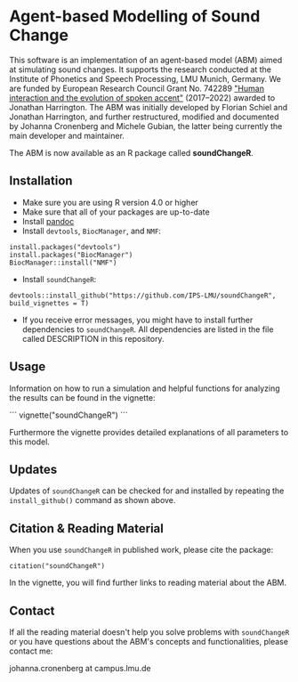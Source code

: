 # Agent-based Modelling of Sound Change

This software is an implementation of an agent-based model (ABM) aimed at simulating sound changes. It supports the research conducted at the Institute of Phonetics and Speech Processing, LMU Munich, Germany. 
We are funded by European Research Council Grant No. 742289 ["Human interaction and the evolution of spoken accent"](https://www.phonetik.uni-muenchen.de/Forschung/interaccent/interAccent.html) (2017–2022) awarded to Jonathan Harrington. 
The ABM was initially developed by Florian Schiel and Jonathan Harrington, and further restructured, modified and documented by Johanna Cronenberg and Michele Gubian, the latter being currently the main developer and maintainer. 

The ABM is now available as an R package called **soundChangeR**. 

## Installation

- Make sure you are using R version 4.0 or higher
- Make sure that all of your packages are up-to-date
- Install [pandoc](https://pandoc.org/installing.html)
- Install `devtools`, `BiocManager`, and `NMF`:

```
install.packages("devtools")
install.packages("BiocManager")
BiocManager::install("NMF")
```

- Install `soundChangeR`:

```
devtools::install_github("https://github.com/IPS-LMU/soundChangeR", build_vignettes = T)
```

- If you receive error messages, you might have to install further dependencies to `soundChangeR`. All dependencies are listed in the file called DESCRIPTION in this repository.

## Usage

Information on how to run a simulation and helpful functions for analyzing the results can be found in the vignette:

´´´
vignette("soundChangeR")
´´´

Furthermore the vignette provides detailed explanations of all parameters to this model. 

## Updates

Updates of `soundChangeR` can be checked for and installed by repeating the `install_github()` command as shown above.

## Citation & Reading Material

When you use `soundChangeR` in published work, please cite the package:

```
citation("soundChangeR")
```

In the vignette, you will find further links to reading material about the ABM.

## Contact

If all the reading material doesn't help you solve problems with `soundChangeR` or you have questions about the ABM's concepts and functionalities, please contact me:

johanna.cronenberg at campus.lmu.de





